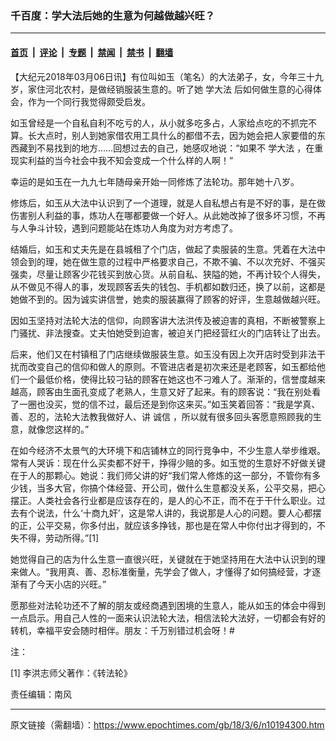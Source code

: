 ### 千百度：学大法后她的生意为何越做越兴旺？

---

#### [首页](../../../..?n10194300) &nbsp;|&nbsp; [评论](../../../../../epoch-comment?n10194300) &nbsp;|&nbsp; [专题](../../../../../epoch-special?n10194300) &nbsp;|&nbsp; [禁闻](../../../../../epoch-news?n10194300) &nbsp;|&nbsp; [禁书](../../../../../books?n10194300) &nbsp;|&nbsp; [翻墙](https://github.com/gfw-breaker/nogfw/blob/master/README.md?n10194300)


<div class="post_content" id="artbody" itemprop="articleBody">
 <!-- article content begin -->
 <p>
  【大纪元2018年03月06日讯】有位叫如玉（笔名）的大法弟子，女，今年三十九岁，家住河北农村，是做经销服装生意的。听了她
  <ok href="https://www.epochtimes.com/gb/tag/%E5%AD%A6%E5%A4%A7%E6%B3%95.html">
   学大法
  </ok>
  后如何做生意的心得体会，作为一个同行我觉得颇受启发。
 </p>
 <p>
  如玉曾经是一个自私自利不吃亏的人，从小就多吃多占，人家给点吃的不抓完不算。长大点时，别人到她家借农用工具什么的都借不去，因为她会把人家要借的东西藏到不易找到的地方……回想过去的自己，她感叹地说：“如果不
  <ok href="https://www.epochtimes.com/gb/tag/%E5%AD%A6%E5%A4%A7%E6%B3%95.html">
   学大法
  </ok>
  ，在重现实利益的当今社会中我不知会变成一个什么样的人啊！”
 </p>
 <p>
  幸运的是如玉在一九九七年随母亲开始一同修炼了法轮功。那年她十八岁。
 </p>
 <p>
  修炼后，如玉从大法中认识到了一个道理，就是人自私想占有是不好的事，是在做伤害别人利益的事，炼功人在哪都要做一个好人。从此她改掉了很多坏习惯，不再与人争斗计较，遇到问题能站在炼功人角度为对方考虑了。
 </p>
 <p>
  结婚后，如玉和丈夫先是在县城租了个门店，做起了卖服装的生意。凭着在大法中领会到的理，她在做生意的过程中严格要求自己，不欺不骗、不以次充好、不强买强卖，尽量让顾客少花钱买到放心货。从前自私、狭隘的她，不再计较个人得失，从不做见不得人的事，发现顾客丢失的钱包、手机都如数归还，换了以前，这都是她做不到的。因为诚实讲信誉，她卖的服装赢得了顾客的好评，生意越做越兴旺。
 </p>
 <p>
  因如玉坚持对法轮大法的信仰，向顾客讲大法洪传及被迫害的真相，不断被警察上门骚扰、非法搜查。丈夫怕她受到迫害，被迫关门把经营红火的门店转让了出去。
 </p>
 <p>
  后来，他们又在村镇租了门店继续做服装生意。如玉没有因上次开店时受到非法干扰而改变自己的信仰和做人的原则。不管进店者是初次来还是老顾客，如玉都给他们一个最低价格，使得比较刁钻的顾客在她这也不刁难人了。渐渐的，信誉度越来越高，顾客由生面孔变成了老熟人，生意又好了起来。有的顾客说：“我在别处看了一圈也没买，觉的信不过，最后还是到你这来买。”如玉笑着回答：“我是学真、善、忍的，法轮大法教我做好人、讲
  <ok href="https://www.epochtimes.com/gb/tag/%E8%AF%9A%E4%BF%A1.html">
   诚信
  </ok>
  ，所以就有很多回头客愿意照顾我的生意，就像您这样的。”
 </p>
 <p>
  在如今经济不太景气的大环境下和店铺林立的同行竞争中，不少生意人举步维艰。常有人哭诉：现在什么买卖都不好干，挣得少赔的多。如玉觉的生意好不好做关键在于人的那颗心。她说：我们师父讲的好“我们常人修炼的这一部分，不管你有多少钱，当多大官，你搞个体经营、开公司，做什么生意都没关系，公平交易，把心摆正。人类社会各行业都是应该存在的，是人的心不正，而不在于干什么职业。过去有个说法，什么‘十商九奸’，这是常人讲的，我说那是人心的问题。要人心都摆的正，公平交易，你多付出，就应该多挣钱，那也是在常人中你付出才得到的，不失不得，劳动所得。”[1]
 </p>
 <p>
  她觉得自己的店为什么生意一直很兴旺，关键就在于她坚持用在大法中认识到的理来做人。“我用真、善、忍标准衡量，先学会了做人，才懂得了如何搞经营，才逐渐有了今天小店的兴旺。”
 </p>
 <p>
  愿那些对法轮功还不了解的朋友或经商遇到困境的生意人，能从如玉的体会中得到一点启示。用自己人性的一面来认识法轮大法，相信法轮大法好，一切都会有好的转机，幸福平安会随时相伴。朋友：千万别错过机会呀！#
 </p>
 <p>
  注：
 </p>
 <p>
  [1] 李洪志师父著作：《转法轮》
 </p>
 <p>
  责任编辑：南风
 </p>
 <!-- article content end -->
 <div id="below_article_ad">
 </div>
</div>


---

原文链接（需翻墙）：https://www.epochtimes.com/gb/18/3/6/n10194300.htm